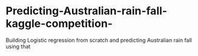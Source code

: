 # Predicting-Australian-rain-fall-kaggle-competition-
Building Logistic regression from scratch and predicting Australian rain fall using that
